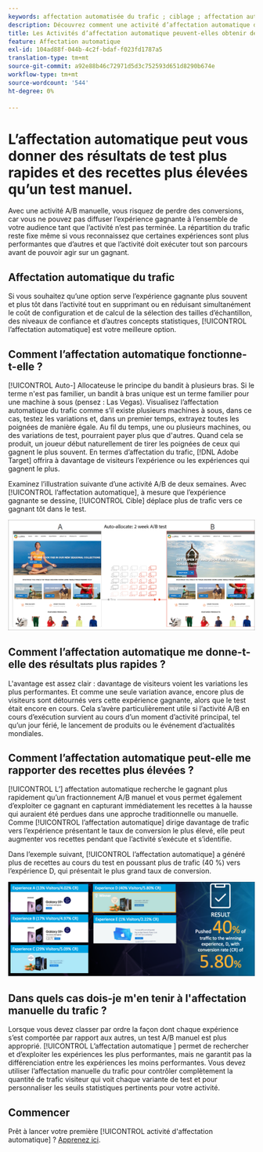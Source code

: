 ```yaml
---
keywords: affectation automatisée du trafic ; ciblage ; affectation automatique ; affectation automatique ; affectation automatique
description: Découvrez comment une activité d’affectation automatique dans Adobe  [!DNL Target] identifie un gagnant parmi deux expériences ou plus et réaffecte automatiquement plus de trafic à celui-ci.
title: Les Activités d’affectation automatique peuvent-elles obtenir des résultats plus rapides et des recettes plus élevées ?
feature: Affectation automatique
exl-id: 104ad88f-044b-4c2f-bdaf-f023fd1787a5
translation-type: tm+mt
source-git-commit: a92e88b46c72971d5d3c752593d651d8290b674e
workflow-type: tm+mt
source-wordcount: '544'
ht-degree: 0%

---
```


# L’affectation automatique peut vous donner des résultats de test plus rapides et des recettes plus élevées qu’un test manuel.

Avec une activité A/B manuelle, vous risquez de perdre des conversions, car vous ne pouvez pas diffuser l’expérience gagnante à l’ensemble de votre audience tant que l’activité n’est pas terminée. La répartition du trafic reste fixe même si vous reconnaissez que certaines expériences sont plus performantes que d’autres et que l’activité doit exécuter tout son parcours avant de pouvoir agir sur un gagnant.

## Affectation automatique du trafic

Si vous souhaitez qu’une option serve l’expérience gagnante plus souvent et plus tôt dans l’activité tout en supprimant ou en réduisant simultanément le coût de configuration et de calcul de la sélection des tailles d’échantillon, des niveaux de confiance et d’autres concepts statistiques, [!UICONTROL l’affectation automatique] est votre meilleure option.

## Comment l’affectation automatique fonctionne-t-elle ?

[!UICONTROL Auto-] Allocateuse le principe du bandit à plusieurs bras. Si le terme n&#39;est pas familier, un bandit à bras unique est un terme familier pour une machine à sous (pensez : Las Vegas). Visualisez l’affectation automatique du trafic comme s’il existe plusieurs machines à sous, dans ce cas, testez les variations et, dans un premier temps, extrayez toutes les poignées de manière égale. Au fil du temps, une ou plusieurs machines, ou des variations de test, pourraient payer plus que d&#39;autres. Quand cela se produit, un joueur début naturellement de tirer les poignées de ceux qui gagnent le plus souvent. En termes d’affectation du trafic, [!DNL Adobe Target] offrira à davantage de visiteurs l’expérience ou les expériences qui gagnent le plus.

Examinez l’illustration suivante d’une activité A/B de deux semaines. Avec [!UICONTROL l’affectation automatique], à mesure que l’expérience gagnante se dessine, [!UICONTROL Cible] déplace plus de trafic vers ce gagnant tôt dans le test.

![Illustration de l’affectation automatique](/help/c-activities/automated-traffic-allocation/assets/Auto-Allocate-test.png)

## Comment l’affectation automatique me donne-t-elle des résultats plus rapides ?

L&#39;avantage est assez clair : davantage de visiteurs voient les variations les plus performantes. Et comme une seule variation avance, encore plus de visiteurs sont détournés vers cette expérience gagnante, alors que le test était encore en cours. Cela s’avère particulièrement utile si l’activité A/B en cours d’exécution survient au cours d’un moment d’activité principal, tel qu’un jour férié, le lancement de produits ou le événement d’actualités mondiales.

## Comment l’affectation automatique peut-elle me rapporter des recettes plus élevées ?

[!UICONTROL L’] affectation automatique recherche le gagnant plus rapidement qu’un fractionnement A/B manuel et vous permet également d’exploiter ce gagnant en capturant immédiatement les recettes à la hausse qui auraient été perdues dans une approche traditionnelle ou manuelle. Comme [!UICONTROL l’affectation automatique] dirige davantage de trafic vers l’expérience présentant le taux de conversion le plus élevé, elle peut augmenter vos recettes pendant que l’activité s’exécute et s’identifie.

Dans l’exemple suivant, [!UICONTROL l’affectation automatique] a généré plus de recettes au cours du test en poussant plus de trafic (40 %) vers l’expérience D, qui présentait le plus grand taux de conversion.

![L&#39;affectation automatique fournit une illustration des recettes les plus élevées](/help/c-activities/automated-traffic-allocation/assets/five-experiences.png)

## Dans quels cas dois-je m&#39;en tenir à l&#39;affectation manuelle du trafic ?

Lorsque vous devez classer par ordre la façon dont chaque expérience s’est comportée par rapport aux autres, un test A/B manuel est plus approprié. [!UICONTROL L’affectation automatique ] permet de rechercher et d’exploiter les expériences les plus performantes, mais ne garantit pas la différenciation entre les expériences les moins performantes. Vous devez utiliser l’affectation manuelle du trafic pour contrôler complètement la quantité de trafic visiteur qui voit chaque variante de test et pour personnaliser les seuils statistiques pertinents pour votre activité.

## Commencer

Prêt à lancer votre première [!UICONTROL activité d&#39;affectation automatique] ? [Apprenez ici](/help/c-activities/automated-traffic-allocation/automated-traffic-allocation.md).
